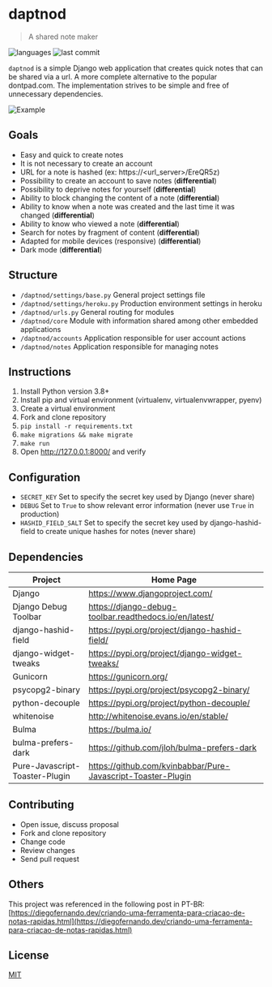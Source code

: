 # daptnod

> A shared note maker

<img alt="languages" src="https://img.shields.io/github/languages/count/diegofsousa/daptnod">
<img alt="last commit" src="https://img.shields.io/github/last-commit/diegofsousa/daptnod">

`daptnod` is a simple Django web application that creates quick notes that can be shared via a url. A more complete alternative to the popular dontpad.com. The implementation strives to be simple and free of unnecessary dependencies.

![Example](/docs/gif-daptnod.gif)


## Goals

- Easy and quick to create notes
- It is not necessary to create an account
- URL for a note is hashed (ex: https://<url_server>/EreQR5z)
- Possibility to create an account to save notes (**differential**) 
- Possibility to deprive notes for yourself (**differential**) 
- Ability to block changing the content of a note (**differential**) 
- Ability to know when a note was created and the last time it was changed (**differential**) 
- Ability to know who viewed a note (**differential**) 
- Search for notes by fragment of content (**differential**) 
- Adapted for mobile devices (responsive) (**differential**) 
- Dark mode (**differential**) 

## Structure

- `/daptnod/settings/base.py` General project settings file
- `/daptnod/settings/heroku.py` Production environment settings in heroku
- `/daptnod/urls.py` General routing for modules
- `/daptnod/core` Module with information shared among other embedded applications
- `/daptnod/accounts` Application responsible for user account actions
- `/daptnod/notes` Application responsible for managing notes

## Instructions

1. Install Python version 3.8+
1. Install pip and virtual environment (virtualenv, virtualenvwrapper, pyenv)
1. Create a virtual environment
1. Fork and clone repository
1. `pip install -r requirements.txt`
1. `make migrations && make migrate`
1. `make run`
1. Open <http://127.0.0.1:8000/> and verify

## Configuration

- `SECRET_KEY` Set to specify the secret key used by Django (never share)
- `DEBUG` Set to `True` to show relevant error information (never use `True` in production)
- `HASHID_FIELD_SALT` Set to specify the secret key used by django-hashid-field to create unique hashes for notes (never share)

## Dependencies

| Project      | Home Page                                    |
|--------------|----------------------------------------------|
| Django       | <https://www.djangoproject.com/>                     |
| Django Debug Toolbar        | <https://django-debug-toolbar.readthedocs.io/en/latest/>                       |
| django-hashid-field       | <https://pypi.org/project/django-hashid-field/>                |
| django-widget-tweaks  | <https://pypi.org/project/django-widget-tweaks/> |
| Gunicorn | <https://gunicorn.org/>                   |
| psycopg2-binary         | <https://pypi.org/project/psycopg2-binary/>                        |
| python-decouple          | <https://pypi.org/project/python-decouple/>         |
| whitenoise          | <http://whitenoise.evans.io/en/stable/>         |
| Bulma          | <https://bulma.io/>         |
| bulma-prefers-dark         | <https://github.com/jloh/bulma-prefers-dark>         |
| Pure-Javascript-Toaster-Plugin          | <https://github.com/kvinbabbar/Pure-Javascript-Toaster-Plugin>         |


## Contributing

- Open issue, discuss proposal
- Fork and clone repository
- Change code
- Review changes
- Send pull request

## Others

This project was referenced in the following post in PT-BR: [https://diegofernando.dev/criando-uma-ferramenta-para-criacao-de-notas-rapidas.html](https://diegofernando.dev/criando-uma-ferramenta-para-criacao-de-notas-rapidas.html)

## License

[MIT](LICENSE)

